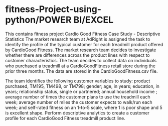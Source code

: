 # fitness-Project-using-python/POWER BI/EXCEL
This contains fitness project
Cardio Good Fitness Case Study - Descriptive Statistics
The market research team at AdRight is assigned the task to identify the profile of the typical customer for each treadmill product offered by CardioGood Fitness. The market research team decides to investigate whether there are differences across the product lines with respect to customer characteristics. The team decides to collect data on individuals who purchased a treadmill at a CardioGoodFitness retail store during the prior three months. The data are stored in the CardioGoodFitness.csv file.

The team identifies the following customer variables to study:
product purchased, TM195, TM498, or TM798;
gender;
age, in years;
education, in years;
relationship status, single or partnered;
annual household income ;
average number of times the customer plans to use the treadmill each week;
average number of miles the customer expects to walk/run each week;
and self-rated fitness on an 1-to-5 scale, where 1 is poor shape and 5 is excellent shape.
Perform descriptive analytics to create a customer profile for each CardioGood Fitness treadmill product line.

